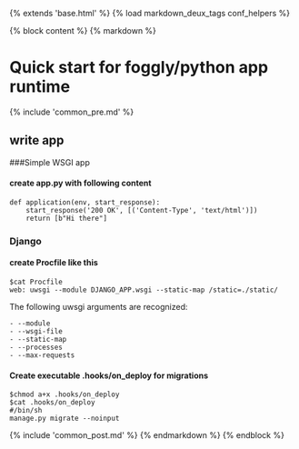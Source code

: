 {% extends 'base.html' %}
{% load markdown_deux_tags conf_helpers %}

{% block content %}
{% markdown %}

# Quick start for foggly/python app runtime
{% include 'common_pre.md' %}
## write app

###Simple WSGI app
#### create app.py with following content

    def application(env, start_response):
        start_response('200 OK', [('Content-Type', 'text/html')])
        return [b"Hi there"]

### Django
#### create Procfile like this

    $cat Procfile
    web: uwsgi --module DJANGO_APP.wsgi --static-map /static=./static/

The following uwsgi arguments are recognized:

    - --module
    - --wsgi-file
    - --static-map
    - --processes
    - --max-requests

#### Create executable .hooks/on_deploy for migrations

    $chmod a+x .hooks/on_deploy
    $cat .hooks/on_deploy
    #/bin/sh
    manage.py migrate --noinput

{% include 'common_post.md' %}
{% endmarkdown %}
{% endblock %}
